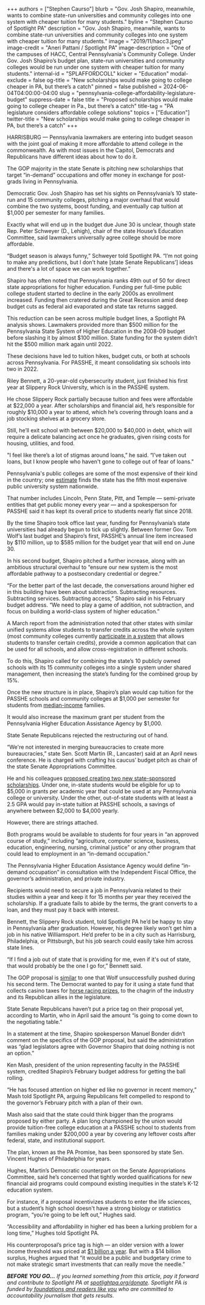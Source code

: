 +++
authors = ["Stephen Caurso"]
blurb = "Gov. Josh Shapiro, meanwhile, wants to combine state-run universities and community colleges into one system with cheaper tuition for many students."
byline = "Stephen Caurso of Spotlight PA"
description = "Gov. Josh Shapiro, meanwhile, wants to combine state-run universities and community colleges into one system with cheaper tuition for many students."
image = "2019/11/hacc3.jpeg"
image-credit = "Aneri Pattani / Spotlight PA"
image-description = "One of the campuses of HACC, Central Pennsylvania's Community College. Under Gov. Josh Shapiro’s budget plan, state-run universities and community colleges would be run under one system with cheaper tuition for many students."
internal-id = "SPLAFFORDCOLL"
kicker = "Education"
modal-exclude = false
og-title = "New scholarships would make going to college cheaper in PA, but there’s a catch"
pinned = false
published = 2024-06-04T04:00:00-04:00
slug = "pennsylvania-college-affordability-legislature-budget"
suppress-date = false
title = "Proposed scholarships would make going to college cheaper in Pa., but there’s a catch"
title-tag = "PA legislature considers affordable college solutions"
topics = ["Education"]
twitter-title = "New scholarships would make going to college cheaper in PA, but there’s a catch"
+++

HARRISBURG — Pennsylvania lawmakers are entering into budget season with the joint goal of making it more affordable to attend college in the commonwealth. As with most issues in the Capitol, Democrats and Republicans have different ideas about how to do it.

The GOP majority in the state Senate is pitching new scholarships that target “in-demand” occupations and offer money in exchange for post-grads living in Pennsylvania.

Democratic Gov. Josh Shapiro has set his sights on Pennsylvania’s 10 state-run and 15 community colleges, pitching a major overhaul that would combine the two systems, boost funding, and eventually cap tuition at $1,000 per semester for many families.

<script src="https://www.spotlightpa.org/embed.js" async></script><div data-spl-embed-version="1" data-spl-src="https://www.spotlightpa.org/embeds/newsletter/"></div>

Exactly what will end up in the budget due June 30 is unclear, though state Rep. Peter Schweyer (D., Lehigh), chair of the state House’s Education Committee, said lawmakers universally agree college should be more affordable.

“Budget season is always funny,” Schweyer told Spotlight PA. “I’m not going to make any predictions, but I don’t hate \[state Senate Republicans’\] ideas and there&#39;s a lot of space we can work together.”

Shapiro has often noted that Pennsylvania ranks 49th out of 50 for direct state appropriations for higher education. Funding per full-time public college student started to decline in the early 2000s as enrollment increased. Funding then cratered during the Great Recession amid deep budget cuts as federal aid evaporated and state tax returns sagged.

This reduction can be seen across multiple budget lines, a Spotlight PA analysis shows. Lawmakers provided more than $500 million for the Pennsylvania State System of Higher Education in the 2008-09 budget before slashing it by almost $100 million. State funding for the system didn’t hit the $500 million mark again until 2022.

These decisions have led to tuition hikes, budget cuts, or both at schools across Pennsylvania. For PASSHE, it meant consolidating six schools into two in 2022.

Riley Bennett, a 20-year-old cybersecurity student, just finished his first year at Slippery Rock University, which is in the PASSHE system.

He chose Slippery Rock partially because tuition and fees were affordable at $22,000 a year. After scholarships and financial aid, he’s responsible for roughly $10,000 a year to attend, which he’s covering through loans and a job stocking shelves at a grocery store.

Still, he’ll exit school with between $20,000 to $40,000 in debt, which will require a delicate balancing act once he graduates, given rising costs for housing, utilities, and food.

&#34;I feel like there’s a lot of stigmas around loans,” he said. “I’ve taken out loans, but I know people who haven&#39;t gone to college out of fear of loans.&#34;

Pennsylvania&#39;s public colleges are some of the most expensive of their kind in the country; one <a href="https://research.collegeboard.org/media/pdf/Trends%20Report%202023%20Updated.pdf">estimate</a> finds the state has the fifth most expensive public university system nationwide.

That number includes Lincoln, Penn State, Pitt, and Temple — semi-private entities that get public money every year — and a spokesperson for PASSHE said it has kept its overall price to students nearly flat since 2018.

By the time Shapiro took office last year, funding for Pennsylvania’s state universities had already begun to tick up slightly. Between former Gov. Tom Wolf’s last budget and Shapiro’s first, PASSHE’s annual line item increased by $110 million, up to $585 million for the budget year that will end on June 30.

In his second budget, Shapiro pitched a further increase, along with an ambitious structural overhaul to “ensure our new system is the most affordable pathway to a postsecondary credential or degree.”

“For the better part of the last decade, the conversations around higher ed in this building have been about subtraction. Subtracting resources. Subtracting services. Subtracting access,” Shapiro said in his February budget address. “We need to play a game of addition, not subtraction, and focus on building a world-class system of higher education.”

A March report from the administration noted that other states with similar unified systems allow students to transfer credits across the whole system (most community colleges currently <a href="https://www.patrac.org/Student/Participating-Colleges-and-Universities">participate in a system</a> that allows students to transfer certain credits), provide a common application that can be used for all schools, and allow cross-registration in different schools.

To do this, Shapiro called for combining the state’s 10 publicly owned schools with its 15 community colleges into a single system under shared management, then increasing the state’s funding for the combined group by 15%.

Once the new structure is in place, Shapiro’s plan would cap tuition for the PASSHE schools and community colleges at $1,000 per semester for students from <a href="https://www.census.gov/quickfacts/fact/table/PA/INC110222">median-income</a> families.

It would also increase the maximum grant per student from the Pennsylvania Higher Education Assistance Agency by $1,000.

State Senate Republicans rejected the restructuring out of hand.

“We&#39;re not interested in merging bureaucracies to create more bureaucracies,” state Sen. Scott Martin (R., Lancaster) said at an April news conference. He is charged with crafting his caucus’ budget pitch as chair of the state Senate Appropriations Committee.

He and his colleagues <a href="https://www.pasenategop.com/grow-pa-higher-ed/">proposed creating two new state-sponsored scholarships</a>. Under one, in-state students would be eligible for up to $5,000 in grants per academic year that could be used at any Pennsylvania college or university. Under the other, out-of-state students with at least a 2.5 GPA would pay in-state tuition at PASSHE schools, a savings of anywhere between $2,000 to $4,000 yearly.

However, there are strings attached.

Both programs would be available to students for four years in “an approved course of study,” including “agriculture, computer science, business, education, engineering, nursing, criminal justice” or any other program that could lead to employment in an “in-demand occupation.”

The Pennsylvania Higher Education Assistance Agency would define “in-demand occupation” in consultation with the Independent Fiscal Office, the governor’s administration, and private industry.

Recipients would need to secure a job in Pennsylvania related to their studies within a year and keep it for 15 months per year they received the scholarship. If a graduate fails to abide by the terms, the grant converts to a loan, and they must pay it back with interest.

Bennett, the Slippery Rock student, told Spotlight PA he’d be happy to stay in Pennsylvania after graduation. However, his degree likely won’t get him a job in his native Williamsport. He’d prefer to be in a city such as Harrisburg, Philadelphia, or Pittsburgh, but his job search could easily take him across state lines.

“If I find a job out of state that is providing for me, even if it&#39;s out of state, that would probably be the one I go for,” Bennett said.

The GOP proposal is <a href="https://penncapital-star.com/education/a-risky-wager-what-supporters-and-opponents-are-saying-about-wolfs-nellie-bly-scholarship-proposal/">similar</a> to one that Wolf unsuccessfully pushed during his second term. The Democrat wanted to pay for it using a state fund that collects casino taxes for <a href="https://whyy.org/articles/woah-nellie-bly-new-scholarship-program-for-pa-college-students-would-come-out-of-horse-racing-funds/">horse racing prizes</a>, to the chagrin of the industry and its Republican allies in the legislature.

State Senate Republicans haven’t put a price tag on their proposal yet, according to Martin, who in April said the amount “is going to come down to the negotiating table.”

In a statement at the time, Shapiro spokesperson Manuel Bonder didn’t comment on the specifics of the GOP proposal, but said the administration was “glad legislators agree with Governor Shapiro that doing nothing is not an option.”

Ken Mash, president of the union representing faculty in the PASSHE system, credited Shapiro’s February budget address for getting the ball rolling.

“He has focused attention on higher ed like no governor in recent memory,” Mash told Spotlight PA, arguing Republicans felt compelled to respond to the governor’s February pitch with a plan of their own.

Mash also said that the state could think bigger than the programs proposed by either party. A plan long championed by the union would provide tuition-free college education at a PASSHE school to students from families making under $200,000 a year by covering any leftover costs after federal, state, and institutional support.

<script src="https://www.spotlightpa.org/embed.js" async></script><div data-spl-embed-version="1" data-spl-src="https://www.spotlightpa.org/embeds/donate/"></div>

The plan, known as the PA Promise, has been sponsored by state Sen. Vincent Hughes of Philadelphia for years.

Hughes, Martin’s Democratic counterpart on the Senate Appropriations Committee, said he’s concerned that tightly worded qualifications for new financial aid programs could compound existing inequities in the state’s K-12 education system.

For instance, if a proposal incentivizes students to enter the life sciences, but a student’s high school doesn&#39;t have a strong biology or statistics program, “you’re going to be left out,” Hughes said.

“Accessibility and affordability in higher ed has been a lurking problem for a long time,” Hughes told Spotlight PA.

His counterproposal’s price tag is high — an older version with a lower income threshold was priced at <a href="https://temple-news.com/pa-promise-bill-could-fund-low-income-student-tuition/">$1 billion a year</a>. But with a $14 billion surplus, Hughes argued that “it would be a public and budgetary crime to not make strategic smart investments that can really move the needle.”

<strong><em>BEFORE YOU GO…</em></strong><em> If you learned something from this article, pay it forward and contribute to Spotlight PA at </em><a href="http://spotlightpa.org/donate"><em>spotlightpa.org/donate</em></a><em>. Spotlight PA is funded by</em><a href="https://www.spotlightpa.org/support"><em> foundations and readers like you</em></a><em> who are committed to accountability journalism that gets results.</em><strong></strong>

